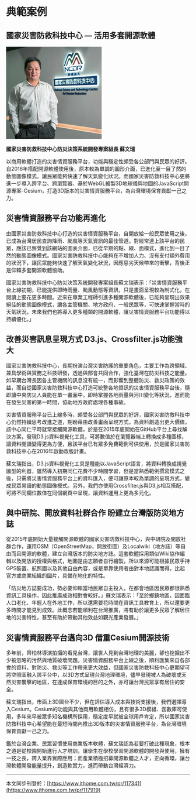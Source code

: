 # 典範案例

## 國家災害防救科技中心 — 活用多套開源軟體

![](/assets/vghtc-7.png)

**國家災害防救科技中心防災決策系統開發專案組長 蘇文瑞**

以商用軟體打造的災害情資服務平台，功能與穩定性頗受各公部門與民眾的好評。自2016年搭配開源軟體使用後，原本較為單調的圖形介面，已進化至一目了然的動態圖像模式，讓民眾能夠快速了解天氣變化狀況。而國家災害防救科技中心更將進一步導入跨平台、跨瀏覽器、基於WebGL繪製3D地球儀與地圖的JavaScript開源專案-Cesium，打造3D版本的災害情資服務平台，為台灣環境保育貢獻一己之力。

## 災害情資服務平台功能再進化

由國家災害防救科技中心打造的災害情資服務平台，自開放給一般民眾使用之後，已成為台灣居民查詢降雨、颱風等天氣資訊的最佳管道。對經常連上該平台的民眾，應該已察覺到該網站的圖表介面，已從早期的點、線、面模式，進化到一目了然的動態圖像模式。國家災害防救科技中心能夠在不增加人力、沒有支付額外費用的狀況下，讓民眾能夠快速了解天氣變化狀況，因應惡劣天候帶來的衝擊，背後正是仰賴多套開源軟體協助。

國家災害防救科技中心防災決策系統開發專案組長蘇文瑞表示：「災害情資服務平台上線初期，已能提供即時雨量、颱風動態等資訊，只是畫面呈現較為制式化，在閱讀上要花更多時間。近來在專案工程師引進多種開源軟體後，已能夠呈現出效果絕佳的動態圖像模式，讓各主管機關、地方政府、一般民眾等，可快速掌握當時的天氣狀況，未來我們也將導入更多種類的開源軟體，讓災害情資服務平台功能得以持續優化。」

## 改善災害訊息呈現方式 D3.js、Crossfilter.js功能強大

國家災害防救科技中心，長期扮演台灣災害防護的重要角色，主要工作為跨領域、兼具學術與實務之科技研發，透過與部會共同合作，強化臺灣在防災科技之能量。如早期台灣長因各主管機關的訊息沒有統一，而影響到整體防災、救災政策的效益，而自從國家災害防救科技中心打造可統整各地資訊的災害情資服務平台後，隨即讓中央防災人員能在單一畫面中，即時掌握各地雨量與河川變化等狀況，進而能在發生災害的第一時間，協助地方政府處理各種事故。

災害情資服務平台已上線多時，頗受各公部門與民眾的好評，國家災害防救科技中心仍然持續思考改進之道，期盼藉由改善畫面呈現方式，為資料創造出更大價值。該中心同仁平時就常接觸開源軟體，於是在2015年底開始在GitHub平台上尋找解決方案，發現D3.js資料視覺化工具，可將數值於在瀏覽器端上轉換成多種圖樣，讓資料閱讀變得更為方便，且該平台已有眾多免費範例可供使用，於是國家災害防救科技中心在2016年啟動改版計畫。

蘇文瑞指出，D3.js資料視覺化工具是種能以JavaScript語言，將資料轉換成視覺圖型的利器，雖然導入初期同仁花費不少時間學習，但是當熟悉範例撰寫模式之後，只需將災害情資服務平台上的資料匯入，便可讓原本較為單調的呈現方式，變成民眾易讀的動態圖像模式。另外，我們亦使用Crossfilter.js與D3.js相互搭配，可將不同欄位數值在同個網頁中呈現，讓資料運用上更為多元化。

## 與中研院、開放資料社群合作 盼建立台灣版防災地方誌

從2015年底開始大量接觸開源軟體的國家災害防救科技中心，與中研院及開放社群合作，運用OSM（OpenStreetMap，開放街圖）及Localwiki（地方誌）等自由而且開源的軟體，建立台灣版本的防災地方誌。這套軟體採用類似Wiki協作編輯以及開放的授權與格式，地圖是由志願者自行繪製，所以來源可能根據民眾手持GPS裝置、航照圖以及其他自由內容，或是單靠使用者由對本地認識而得，比起官方或商業組織的圖片，具備在地化的特性。

「防災地方誌要成功，勢必要仰賴當地民眾自主投入，在都會地區因民眾都很熟悉資訊工具操作，因此推廣成效相對會較好。」蘇文瑞表示：「至於鄉鎮地區，因面臨人口老化、年輕人在外地工作，所以還需要花時間在資訊工具教育上，所以還要更多時間才能見到成效。此概念若能順利在台灣推廣，將有助於讓更多民眾了解居住地的災害特性，甚至有助於帶動其他效益如觀光產業發展。」

## 災害情資服務平台邁向3D 借重Cesium開源技術

多年前，齊柏林導演拍攝的看見台灣，讓世人見到台灣地理的美麗，卻也挖掘出不少被忽略的污然與地質破壞問題。災害情資服務平台上線之後，順利匯集來自各部會的資料，對防災、救災等工作帶來更大效益，但國家災害防救科技中心更期望可將空照圖融入該平台中，以3D方式呈現台灣地理環境，儘早發現被人為破壞或天然災害襲擊的地區，在達成保育環境的目的之外，亦可讓台灣民眾享有居住的安全。

蘇文瑞指出，市面上3D圖台不少，但在評估導入成本與技術支援後，我們選擇導入Cesium。Cesium的功能與其他商用軟體相仿，且有很多3D模組、函數庫可使用，多年來早被眾多知名機構所採用，穩定度早就被全球用戶肯定，所以國家災害防救科技中心希望能在最短時間內推出3D版本的災害情資服務平台，為台灣環境保育貢獻一己之力。

鑑於台灣企業、民眾習慣使用商業版本軟體，蘇文瑞認為若要打破此種現象，根本之道是從校園開始進行人才培訓，讓學生在學校學習開源軟體的開發與使用，擁有一技之長，跨入業界實際應用；而產業積極招募開源軟體之人才，正向循環，讓台灣軟體開發能量提升，創造軟實力，進而帶動台灣經濟力。

---

本文同步刊登於：[https://www.ithome.com.tw/pr/117341](https://www.ithome.com.tw/pr/117919)

